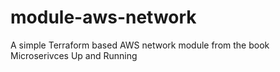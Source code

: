 # module-aws-network

A simple Terraform based AWS network module from the book Microserivces Up and Running
